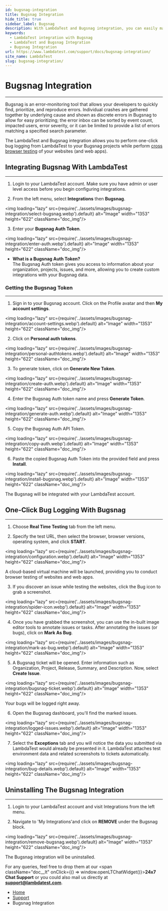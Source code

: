 ```yaml
---
id: bugsnag-integration
title: Bugsnag Integration
hide_title: true
sidebar_label: Bugsnag 
description: With LambdaTest and Bugsnag integration, you can easily mark your bugs, keep a track of them, share, and collaborate with your team on your Bugsnag projects.
keywords:
  - LambdaTest integration with Bugsnag
  - LambdaTest and Bugsnag Integration
  - Bugsnag Integration
url: https://www.lambdatest.com/support/docs/bugsnag-integration/
site_name: LambdaTest
slug: bugsnag-integration/
---
```


<script type="application/ld+json"
      dangerouslySetInnerHTML={{ __html: JSON.stringify({
       "@context": "https://schema.org",
        "@type": "BreadcrumbList",
        "itemListElement": [{
          "@type": "ListItem",
          "position": 1,
          "name": "Home",
          "item": "https://www.lambdatest.com"
        },{
          "@type": "ListItem",
          "position": 2,
          "name": "Support",
          "item": "https://www.lambdatest.com/support/docs/"
        },{
          "@type": "ListItem",
          "position": 3,
          "name": "Bugsnag Integration",
          "item": "https://www.lambdatest.com/support/docs/bugsnag-integration/"
        }]
      })
    }}
></script>

# Bugsnag Integration
***

Bugsnag is an error-monitoring tool that allows your developers to quickly find, prioritize, and reproduce errors. Individual crashes are gathered together by underlying cause and shown as discrete errors in Bugsnag to allow for easy prioritizing; the error inbox can be sorted by event count, impacted users, error severity, or it can be limited to provide a list of errors matching a specified search parameter. 

The LambdaTest and Bugsnag integration allows you to perform one-click bug logging from LambdaTest to your Bugsnag projects while perform [cross browser testing](https://www.lambdatest.com/) of your websites (and web apps).

## Integrating Bugsnag With LambdaTest
***

1. Login to your LambdaTest account. Make sure you have admin or user level access before you begin configuring integrations.

2. From the left menu, select **Integrations** then **Bugsnag**.

<img loading="lazy" src={require('../assets/images/bugsnag-integration/select-bugsnag.webp').default} alt="Image" width="1353" height="622"  className="doc_img"/>

3. Enter your **Bugsnag Auth Token**. 

<img loading="lazy" src={require('../assets/images/bugsnag-integration/enter-auth.webp').default} alt="Image" width="1353" height="622"  className="doc_img"/>

>
*   **What is a Bugsnag Auth Token?**<br/>
The Bugsnag Auth token gives you access to information about your organization, projects, issues, and more, allowing you to create custom integrations with your Bugsnag data.

### Getting the Bugsnag Token
***

1. Sign in to your Bugsnag account. Click on the Profile avatar and then **My account settings**. 

<img loading="lazy" src={require('../assets/images/bugsnag-integration/account-settings.webp').default} alt="Image" width="1353" height="622"  className="doc_img"/>

2. Click on **Personal auth tokens**.

<img loading="lazy" src={require('../assets/images/bugsnag-integration/personal-authtokens.webp').default} alt="Image" width="1353" height="622"  className="doc_img"/>

3. To generate token, click on **Generate New Token**.

<img loading="lazy" src={require('../assets/images/bugsnag-integration/create-auth.webp').default} alt="Image" width="1353" height="622"  className="doc_img"/>

4. Enter the Bugsnag Auth token name and press **Generate Token**.

<img loading="lazy" src={require('../assets/images/bugsnag-integration/generate-auth.webp').default} alt="Image" width="1353" height="622"  className="doc_img"/>

5. Copy the Bugsnag Auth API Token.

<img loading="lazy" src={require('../assets/images/bugsnag-integration/copy-auth.webp').default} alt="Image" width="1353" height="622"  className="doc_img"/>

6. Paste the copied Bugsnag Auth Token into the provided field and press **Install**.

<img loading="lazy" src={require('../assets/images/bugsnag-integration/install-bugsnag.webp').default} alt="Image" width="1353" height="622"  className="doc_img"/>

The Bugsnag will be integrated with your LambdaTest account.

## One-Click Bug Logging With Bugsnag
***

1. Choose **Real Time Testing** tab from the left menu.

2. Specify the test URL, then select the browser, browser versions, operating system, and click **START**.

<img loading="lazy" src={require('../assets/images/bugsnag-integration/configuration.webp').default} alt="Image" width="1353" height="622"  className="doc_img"/>

A cloud-based virtual machine will be launched, providing you to conduct browser testing of websites and web apps.

3. If you discover an issue while testing the websites, click the Bug icon to grab a screenshot. 

<img loading="lazy" src={require('../assets/images/bugsnag-integration/spider-icon.webp').default} alt="Image" width="1353" height="622"  className="doc_img"/>

4. Once you have grabbed the screenshot, you can use the in-built image editor tools to annotate issues or tasks. After annotating the issues (or bugs), click on **Mark As Bug**.

<img loading="lazy" src={require('../assets/images/bugsnag-integration/mark-as-bug.webp').default} alt="Image" width="1353" height="622"  className="doc_img"/>

5. A Bugsnag ticket will be opened. Enter information such as Organization, Project, Release, Summary, and Description. Now, select **Create Issue**.

<img loading="lazy" src={require('../assets/images/bugsnag-integration/bugsnag-ticket.webp').default} alt="Image" width="1353" height="622"  className="doc_img"/>

Your bugs will be logged right away.

6. Open the Bugsnag dashboard, you'll find the marked issues.

<img loading="lazy" src={require('../assets/images/bugsnag-integration/logged-issues.webp').default} alt="Image" width="1353" height="622"  className="doc_img"/>

7. Select the **Exceptions** tab and you will notice the data you submitted via LambdaTest would already be presented in it. LambdaTest attaches test environment data and related screenshots to tickets automatically.

<img loading="lazy" src={require('../assets/images/bugsnag-integration/bug-details.webp').default} alt="Image" width="1353" height="622"  className="doc_img"/>

## Uninstalling The Bugsnag Integration
***

1. Login to your LambdaTest account and visit Integrations from the left menu.

2. Navigate to 'My Integrations'and click on **REMOVE** under the Bugsnag block.

<img loading="lazy" src={require('../assets/images/bugsnag-integration/remove-bugsnag.webp').default} alt="Image" width="1353" height="622"  className="doc_img"/>

The Bugsnag integration will be uninstalled.

>
For any queries, feel free to drop them at our <span className="doc__lt" onClick={() => window.openLTChatWidget()}>**24x7 Chat Support**</span> or you could also mail us directly at **[support@lambdatest.com](mailto:support@lambdatest.com)**.

<nav aria-label="breadcrumbs">
  <ul className="breadcrumbs">
    <li className="breadcrumbs__item">
      <a className="breadcrumbs__link" target="_self" href="https://www.lambdatest.com">
        Home
      </a>
    </li>
    <li className="breadcrumbs__item">
      <a className="breadcrumbs__link" target="_self" href="https://www.lambdatest.com/support/docs/">
        Support
      </a>
    </li>
    <li className="breadcrumbs__item breadcrumbs__item--active">
      <span className="breadcrumbs__link">
       Bugsnag Integration
      </span>
    </li>
  </ul>
</nav>









